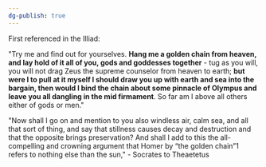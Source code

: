 ```yaml
---
dg-publish: true
---
```


First referenced in the Illiad:

"Try me and find out for yourselves. **Hang me a golden chain from heaven, and lay hold of it all of you, gods and goddesses together** - tug as you will, you will not drag Zeus the supreme counselor from heaven to earth; **but were I to pull at it myself I should draw you up with earth and sea into the bargain, then would I bind the chain about some pinnacle of Olympus and leave you all dangling in the mid firmament**. So far am I above all others either of gods or men."

"Now shall I go on and mention to you also windless air, calm sea, and all that sort of thing, and say that stillness causes decay and destruction and that the opposite brings preservation? And shall I add to this the all-compelling and crowning argument that Homer by “the golden chain”1 refers to nothing else than the sun," - Socrates to Theaetetus